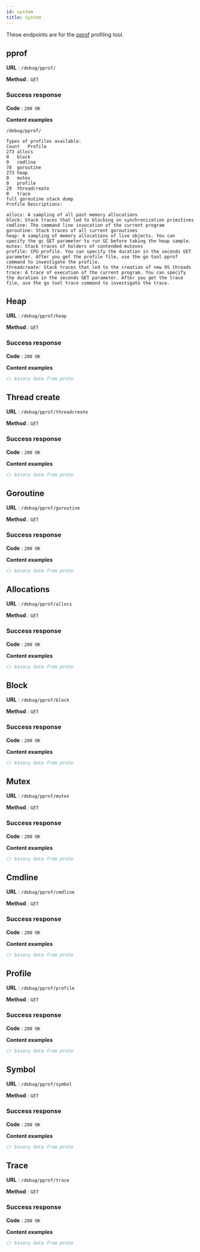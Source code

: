 ```yaml
---
id: system
title: System
---
```


<!--
Licensed to the Apache Software Foundation (ASF) under one
or more contributor license agreements.  See the NOTICE file
distributed with this work for additional information
regarding copyright ownership.  The ASF licenses this file
to you under the Apache License, Version 2.0 (the
"License"); you may not use this file except in compliance
with the License.  You may obtain a copy of the License at

  http://www.apache.org/licenses/LICENSE-2.0

Unless required by applicable law or agreed to in writing,
software distributed under the License is distributed on an
"AS IS" BASIS, WITHOUT WARRANTIES OR CONDITIONS OF ANY
KIND, either express or implied.  See the License for the
specific language governing permissions and limitations
under the License.
-->

These endpoints are for the [pprof](https://github.com/google/pprof) profiling tool.

## pprof

**URL** : `/debug/pprof/`

**Method** : `GET`

### Success response

**Code** : `200 OK`

**Content examples**

```text
/debug/pprof/

Types of profiles available:
Count	Profile
273	allocs
0	block
0	cmdline
78	goroutine
273	heap
0	mutex
0	profile
29	threadcreate
0	trace
full goroutine stack dump
Profile Descriptions:

allocs: A sampling of all past memory allocations
block: Stack traces that led to blocking on synchronization primitives
cmdline: The command line invocation of the current program
goroutine: Stack traces of all current goroutines
heap: A sampling of memory allocations of live objects. You can specify the gc GET parameter to run GC before taking the heap sample.
mutex: Stack traces of holders of contended mutexes
profile: CPU profile. You can specify the duration in the seconds GET parameter. After you get the profile file, use the go tool pprof command to investigate the profile.
threadcreate: Stack traces that led to the creation of new OS threads
trace: A trace of execution of the current program. You can specify the duration in the seconds GET parameter. After you get the trace file, use the go tool trace command to investigate the trace.
```

## Heap

**URL** : `/debug/pprof/heap`

**Method** : `GET`

### Success response

**Code** : `200 OK`

**Content examples**

```proto
// binary data from proto
```

## Thread create

**URL** : `/debug/pprof/threadcreate`

**Method** : `GET`

### Success response

**Code** : `200 OK`

**Content examples**

```proto
// binary data from proto
```

## Goroutine

**URL** : `/debug/pprof/goroutine`

**Method** : `GET`

### Success response

**Code** : `200 OK`

**Content examples**

```proto
// binary data from proto
```

## Allocations

**URL** : `/debug/pprof/allocs`

**Method** : `GET`

### Success response

**Code** : `200 OK`

**Content examples**

```proto
// binary data from proto
```

## Block

**URL** : `/debug/pprof/block`

**Method** : `GET`

### Success response

**Code** : `200 OK`

**Content examples**

```proto
// binary data from proto
```

## Mutex

**URL** : `/debug/pprof/mutex`

**Method** : `GET`

### Success response

**Code** : `200 OK`

**Content examples**

```proto
// binary data from proto
```

## Cmdline

**URL** : `/debug/pprof/cmdline`

**Method** : `GET`

### Success response

**Code** : `200 OK`

**Content examples**

```proto
// binary data from proto
```

## Profile

**URL** : `/debug/pprof/profile`

**Method** : `GET`

### Success response

**Code** : `200 OK`

**Content examples**

```proto
// binary data from proto
```

## Symbol

**URL** : `/debug/pprof/symbol`

**Method** : `GET`

### Success response

**Code** : `200 OK`

**Content examples**

```proto
// binary data from proto
```

## Trace		

**URL** : `/debug/pprof/trace`

**Method** : `GET`

### Success response

**Code** : `200 OK`

**Content examples**

```proto
// binary data from proto
```

